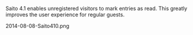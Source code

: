 <!--
title: Saito 4.1 released
template: whats-new
date: 2014-08-08
-->

Saito 4.1 enables unregistered visitors to mark entries as read. This greatly improves the user experience for regular guests.

2014-08-08-Saito410.png
